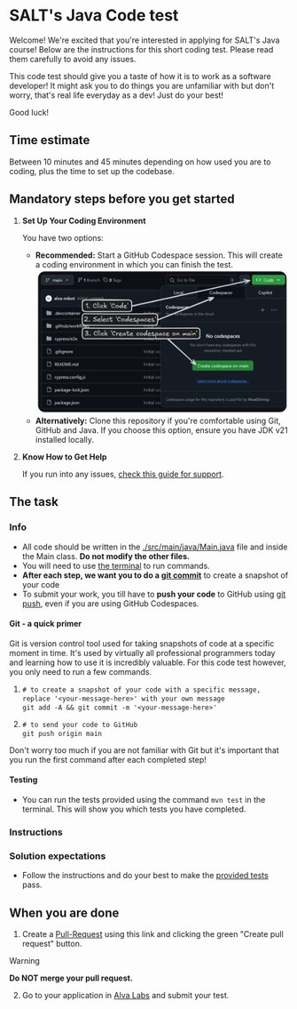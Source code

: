 # SALT's Java Code test

Welcome! We're excited that you're interested in applying for SALT's Java course!
Below are the instructions for this short coding test. Please read them carefully to avoid any issues.

This code test should give you a taste of how it is to work as a software developer! It might ask you to do things you are unfamiliar with but don't worry, that's real life everyday as a dev! Just do your best!

Good luck!

## Time estimate

Between 10 minutes and 45 minutes depending on how used you are to coding, plus the time to set up the codebase.

## Mandatory steps before you get started

1. **Set Up Your Coding Environment**

   You have two options:

   - **Recommended:** Start a GitHub Codespace session. This will create a coding environment in which you can finish the test.  
     <img src="./.github/codespaces.png" alt="GithHub Codespaces instructions" width="600"/>
   - **Alternatively:** Clone this repository if you're comfortable using Git, GitHub and Java. If you choose this option, ensure you have JDK v21 installed locally.

2. **Know How to Get Help**

   If you run into any issues, [check this guide for support](https://help.alvalabs.io/en/articles/9028899-how-to-ask-for-help-with-coding-tests).

## The task

<!--TASK_INSTRUCTIONS_START-->

### Info

- All code should be written in the [./src/main/java/Main.java](./src/main/java/Main.java) file and inside the Main class. **Do not modify the other files.**
- You will need to use [the terminal](https://www.w3schools.com/whatis/whatis_cli.asp) to run commands.
- **After each step, we want you to do a [git commit](https://github.com/git-guides/git-commit)** to create a snapshot of your code
- To submit your work, you till have to **push your code** to GitHub using [git push](https://github.com/git-guides/git-push), even if you are using GitHub Codespaces.

#### Git - a quick primer

Git is version control tool used for taking snapshots of code at a specific moment in time. It's used by virtually all professional programmers today and learning how to use it is incredibly valuable. For this code test however, you only need to run a few commands.

1.  ```shell
    # to create a snapshot of your code with a specific message, replace '<your-message-here>' with your own message
    git add -A && git commit -m '<your-message-here>'
    ```
2.  ```shell
    # to send your code to GitHub
    git push origin main
    ```

Don't worry too much if you are not familiar with Git but it's important that you run the first command after each completed step!

#### Testing

- You can run the tests provided using the command `mvn test` in the terminal. This will show you which tests you have completed.

### Instructions

<!--TASK_INSTRUCTIONS_START-->

<!--TASK_INSTRUCTIONS_END-->

### Solution expectations

- Follow the instructions and do your best to make the [provided tests](./src/test/java/MainTest.java) pass.

## When you are done

1. Create a [Pull-Request](./../../compare/submission...main?quick_pull=1&title=Code+Submission&body=Create+a+pull+request+and+then+%5Bsubmit+your+results+over+at+alva+labs%5D%28https%3A%2F%2Fapp.alvalabs.io%2Fstart%2Fapply%2F298) using this link and clicking the green "Create pull request" button.

> [!WARNING]
> **Do NOT merge your pull request.**

2. Go to your application in [Alva Labs](https://app.alvalabs.io/start/apply/298) and submit your test.
